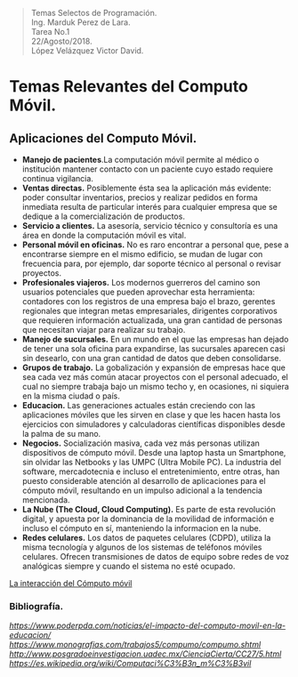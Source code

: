 
> Temas Selectos de Programación.  
> Ing. Marduk Perez de Lara.  
> Tarea No.1  
> 22/Agosto/2018.  
> López Velázquez Victor David.

# Temas Relevantes del Computo Móvil.

## Aplicaciones del Computo Móvil.

+ **Manejo de pacientes**.La computación móvil permite al médico o institución mantener contacto con un paciente cuyo estado requiere continua vigilancia. 
+ **Ventas directas.** Posiblemente ésta sea la aplicación más evidente: poder consultar inventarios, precios y realizar pedidos en forma inmediata resulta de particular interés para cualquier empresa que se dedique a la comercialización de productos.
+ **Servicio a clientes.** La asesoría, servicio técnico y consultoría es una área en donde la computación móvil es vital.
+ **Personal móvil en oficinas.** No es raro encontrar a personal que, pese a encontrarse siempre en el mismo edificio, se mudan de lugar con frecuencia para, por ejemplo, dar soporte técnico al personal o revisar proyectos. 
+ **Profesionales viajeros.** Los modernos guerreros del camino son usuarios potenciales que pueden aprovechar esta herramienta: contadores con los registros de una empresa bajo el brazo, gerentes regionales que integran metas empresariales, dirigentes corporativos que requieren información actualizada, una gran cantidad de personas que necesitan viajar para realizar su trabajo.
+ **Manejo de sucursales.** En un mundo en el que las empresas han dejado de tener una sola oficina para expandirse, las sucursales aparecen casi sin desearlo, con una gran cantidad de datos que deben consolidarse.
+ **Grupos de trabajo.** La gobalización y expansión de empresas hace que sea cada vez más común atacar proyectos con el personal adecuado, el cual no siempre trabaja bajo un mismo techo y, en ocasiones, ni siquiera en la misma ciudad o país.
+ **Educacion.** Las generaciones actuales están creciendo con las aplicaciones móviles que les sirven en clase y que les hacen hasta los ejercicios con simuladores y calculadoras científicas disponibles desde la palma de su mano.  
+ **Negocios.** Socialización masiva, cada vez más personas utilizan dispositivos de cómputo móvil. Desde una laptop hasta un Smartphone, sin olvidar las Netbooks y las UMPC (Ultra Mobile PC). La industria del software, mercadotecnia e incluso el entretenimiento, entre otras, han puesto considerable atención al desarrollo de aplicaciones para el cómputo móvil, resultando en un impulso adicional a la tendencia mencionada.
+ **La Nube (The Cloud, Cloud Computing).** Es parte de esta revolución digital, y apuesta por la dominancia de la movilidad de información e incluso el cómputo en sí, manteniendo la informacion en la nube.
+ **Redes celulares.** Los datos de paquetes celulares (CDPD), utiliza la misma tecnología y algunos de los sistemas de teléfonos móviles celulares. Ofrecen transmisiones de datos de equipo sobre redes de voz analógicas siempre y cuando el sistema no esté ocupado.

[La interacción del Cómputo móvil](http://www.posgradoeinvestigacion.uadec.mx/imagenes/1.CC/CC27/5.4.jpg)

 

### Bibliografía.
*https://www.poderpda.com/noticias/el-impacto-del-computo-movil-en-la-educacion/*
*https://www.monografias.com/trabajos5/compumo/compumo.shtml*
*http://www.posgradoeinvestigacion.uadec.mx/CienciaCierta/CC27/5.html*
*https://es.wikipedia.org/wiki/Computaci%C3%B3n_m%C3%B3vil*

